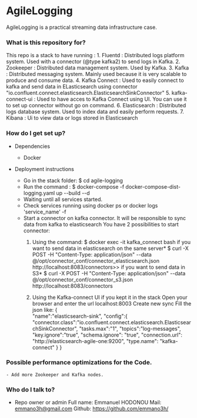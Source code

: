 # AgileLogging #

AgileLogging is a practical streaming data infrastructure case.

### What is this repository for? ###

This repo is a stack to have running :
    1. Fluentd : Distributed logs platform system. Used with a connector (@type kafka2) to send logs in Kafka.
    2. Zookeeper : Distributed data management system. Used by Kafka.
    3. Kafka : Distributed messaging system. Mainly used because it is very scalable to produce and consume data.
    4. Kafka Connect : Used to easily connect to kafka and send data in ELasticsearch using connector "io.confluent.connect.elasticsearch.ElasticsearchSinkConnector"
    5. kafka-connect-ui : Used to have acces to Kafka Connect using UI. You can use it to set up connector without go on command.
    6. Elasticsearch : Distributed logs database system. Used to index data and easily perform requests.
    7. Kibana : Ui to view data or logs stored in Elasticsearch
    


### How do I get set up? ###
* Dependencies
   - Docker

* Deployment instructions
    - Go in the stack folder: $ cd agile-logging 
    - Run the command : $  docker-compose -f docker-compose-dist-logging.yaml up --build --d
    - Waiting until all services started.
    - Check services running using docker ps or docker logs 'service_name' -f
    - Start a connector on kafka connector. It will be responsible to sync data from kafka to elasticsearch
        You have 2 possibilities to start connector:
        1. Using the command:
            $ docker exec -it kafka_connect bash 
            if you want to send data in elasticsearch on the same server*
                $ curl -X POST -H "Content-Type: application/json" --data @/opt/connector_conf/connector_elasticsearch.json http://localhost:8083/connectors>> 
            if you want to send data in S3*
                $ curl -X POST -H "Content-Type: application/json" --data @/opt/connector_conf/connector_s3.json http://localhost:8083/connectors
        
        2. Using the Kafka-connect UI if you kept it in the stack
            Open your browser and enter the url localhost:8003
            Create new sync
            Fill the json like:
            {  
               "name":"elasticsearch-sink",
               "config":{  
               "connector.class":"io.confluent.connect.elasticsearch.ElasticsearchSinkConnector",
               "tasks.max":"1",
               "topics":"log-messages",
               "key.ignore":"true",
               "schema.ignore": "true",
               "connection.url": "http://elasticsearch-agile-one:9200",
               "type.name": "kafka-connect"
            }
        }

### Possible performance optimizations for the Code. ###
    - Add more Zookeeper and Kafka nodes.
### Who do I talk to? ###

* Repo owner or admin
Full name: Emmanuel HODONOU 
Mail: emmano3h@gmail.com 
Github: https://github.com/emmano3h/
